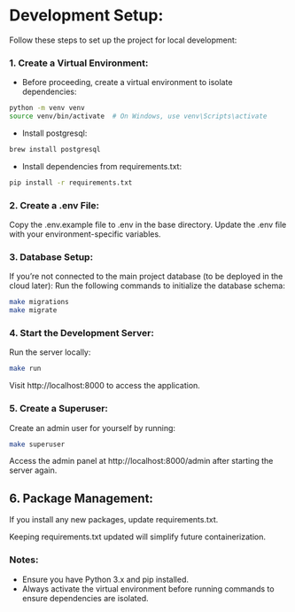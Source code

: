 
# Development Setup:

Follow these steps to set up the project for local development:

### 1. Create a Virtual Environment:

- Before proceeding, create a virtual environment to isolate dependencies:

```bash
python -m venv venv
source venv/bin/activate  # On Windows, use venv\Scripts\activate
```

- Install postgresql:

```bash
brew install postgresql
```

- Install dependencies from requirements.txt:

```bash
pip install -r requirements.txt
```

### 2. Create a .env File:

Copy the .env.example file to .env in the base directory.
Update the .env file with your environment-specific variables.

### 3. Database Setup:

If you’re not connected to the main project database (to be deployed in the cloud later):
Run the following commands to initialize the database schema:
```bash
make migrations
make migrate
```

### 4. Start the Development Server:

Run the server locally:
```bash
make run
```

Visit http://localhost:8000 to access the application.


### 5. Create a Superuser:

Create an admin user for yourself by running:
```bash
make superuser
```

Access the admin panel at http://localhost:8000/admin after starting the server again.

## 6. Package Management:

If you install any new packages, update requirements.txt.

Keeping requirements.txt updated will simplify future containerization.

### Notes:
- Ensure you have Python 3.x and pip installed.
- Always activate the virtual environment before running commands to ensure dependencies are isolated.
